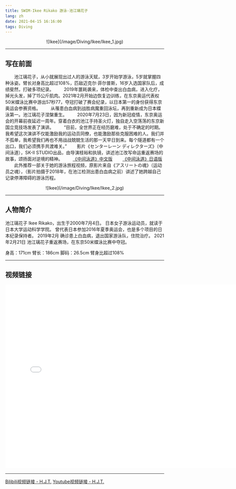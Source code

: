 ```yaml
---
title: SWIM-Ikee Rikako 游泳-池江璃花子
lang: zh
date: 2021-04-15 16:16:00
tags: Diving
---
```


<center>![Ikee](/image/Diving/Ikee/Ikee_1.jpg)</center> 

---------------------  

## 写在前面

&#8195;&#8195;池江璃花子，从小就展现出过人的游泳天赋，3岁开始学游泳，5岁就掌握四种泳姿。臂长对身高比超过108%，匹敌迈克尔·菲尔普斯，16岁入选国家队后，成绩斐然，打破多项纪录。
&#8195;&#8195;2019年噩耗袭来，体检中查出白血病，进入化疗，掉光头发，掉了15公斤肌肉。2021年2月开始边恢复边训练，在东京奥运代表权50米蝶泳比赛中游出57秒77，夺冠打破了赛会纪录，以日本第一的身份获得东京奥运会参赛资格。
&#8195;&#8195;从罹患白血病到战胜病魔重回泳坛，再到重新成为日本蝶泳第一。池江璃花子涅槃重生。
&#8195;&#8195;2020年7月23日，因为新冠疫情，东京奥运会的开幕前夜延迟一周年。穿着白衣的池江手持圣火灯，独自走入空荡荡的东京新国立竞技场发表了演讲。
&#8195;&#8195;“目前，全世界正在经历磨难，处于不确定的时期。我希望这次演讲不仅能激励我的运动员同僚，也能激励那些克服困难的人。我们并不孤单，我希望我们再也不用战战兢兢生活的那一天早日到来。每个隧道都有一个出口，我们必须携手共渡难关。”
&#8195;&#8195;影片《センターレーン ディレクターズ》（中间泳道），SK-II STUDIO出品，由导演枝裕和执镜，讲述池江改写命运重返赛场的故事，颂扬面对逆境的精神。
&#8195;&#8195;[《中间泳道》中文版](https://sk-ii.com.tw/rikakoikee "Title")
&#8195;&#8195;[《中间泳道》日语版](https://sk-ii.jp/rikakoikee "Title")
&#8195;&#8195;此外推荐一部关于她的游泳旅程视频，原影片来自《アスリートの魂》（运动员之魂），（影片拍摄于2018年，在池江检测出患白血病之前）讲述了她跨越自己记录停滞障碍的游泳历程。

<center>![Ikee](/image/Diving/Ikee/Ikee_2.jpg)</center>

---------------------  

## 人物简介  

池江璃花子 Ikee Rikako，出生于2000年7月4日。
日本女子游泳运动员，就读于日本大学运动科学学院。
曾代表日本参加2016年夏季奥运会，也是多个项目的日本纪录保持者。
2019年2月 确诊患上白血病，退出国家游泳队，住院治疗。
2021年2月21日 池江璃花子重返赛场，在东京50米蝶泳比赛中夺冠。

身高：171cm
臂长：186cm
脚码：26.5cm
臂身比超过108%

---------------------  

## 视频链接 

<center><iframe src="//player.bilibili.com/player.html?aid=205421142&bvid=BV1qh411m7ki&cid=335223976&page=1" height="580" width="760" quality="high" scrolling="no" border="0" frameborder="no" framespacing="0" allowfullscreen="true"> </iframe></center>  

---------------------  

[Bilibili视频链接 - H.J.T.](https://www.bilibili.com/video/BV1qh411m7ki "Title")
[Youtube视频链接 - H.J.T.](https://youtu.be/VZkomb_86p0 "Title")

